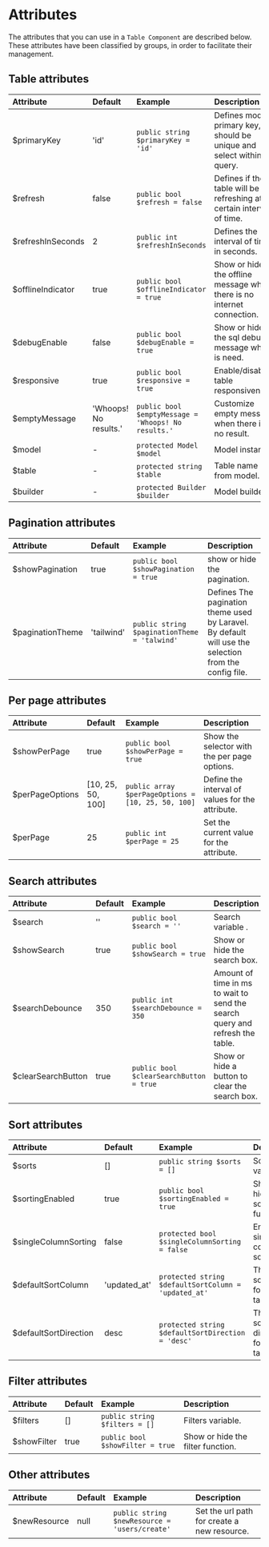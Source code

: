 # Attributes

The attributes that you can use in a `Table Component` are described below. These attributes have been classified by groups, in order to facilitate their management.

[comment]: <> (## Export attributes)

[comment]: <> (| Attribute | Default | Example | Description |)

[comment]: <> (| :---------- |:------------ |:------------| :-----------| )

[comment]: <> (| $export | [] | `protected array $export = ['pdf', 'csv', 'xls']`| Defines the file formats that are allowed to be downloaded. If you leave it in blank, the export option will be canceled. |)

[comment]: <> (| $exportAllowedFormats | csv, xls, xlsx, pdf | `protected array $exportAllowedFormats = ['csv', 'pdf']`| Defines the file formats supported when exporting. |)

[comment]: <> (| $exportFileName | data | `protected string $exportFileName = 'data'`| Defines the file name for the exported file. |)

## Table attributes

| Attribute | Default | Example | Description |
| :---------- |:------------ |:------------| :-----------| 
| $primaryKey | 'id' | `public string $primaryKey = 'id'`| Defines model primary key, it should be unique and select within query. |
| $refresh | false | `public bool $refresh = false`| Defines if the table will be refreshing at a certain interval of time. |
| $refreshInSeconds | 2 | `public int $refreshInSeconds`| Defines the interval of time, in seconds. |
| $offlineIndicator | true | `public bool $offlineIndicator = true`| Show or hide the offline message when there is no internet connection. |
| $debugEnable | false | `public bool $debugEnable = true`| Show or hide the sql debug message when is need. |
| $responsive | true | `public bool $responsive = true`| Enable/disable table responsiveness. |
| $emptyMessage | 'Whoops! No results.' | `public bool $emptyMessage = 'Whoops! No results.'`| Customize empty message when there is no result. |
| $model | - | `protected Model $model`| Model instance. |
| $table | - | `protected string $table`| Table name from model. |
| $builder | - | `protected Builder $builder`| Model builder. |

## Pagination attributes

| Attribute | Default | Example | Description |
| :---------- |:------------ |:------------| :-----------| 
| $showPagination | true | `public bool $showPagination = true`| show or hide the pagination. |
| $paginationTheme | 'tailwind' | `public string $paginationTheme = 'talwind'`| Defines The pagination theme used by Laravel. By default will use the selection from the config file. |

## Per page attributes

| Attribute | Default | Example | Description |
| :---------- |:------------ |:------------| :-----------| 
| $showPerPage | true | `public bool $showPerPage = true`| Show the selector with the per page options. |
| $perPageOptions | [10, 25, 50, 100] | `public array $perPageOptions = [10, 25, 50, 100]` | Define the interval of values for the attribute. |
| $perPage | 25 | `public int $perPage = 25`| Set the current value for the attribute. |

## Search attributes

| Attribute | Default | Example | Description |
| :---------- |:------------ |:------------| :-----------| 
| $search | '' | `public bool $search = ''`| Search variable . |
| $showSearch | true | `public bool $showSearch = true`| Show or hide the search box. |
| $searchDebounce | 350 | `public int $searchDebounce = 350` | Amount of time in ms to wait to send the search query and refresh the table. |
| $clearSearchButton | true | `public bool $clearSearchButton = true`| Show or hide a button to clear the search box. |

## Sort attributes

| Attribute | Default | Example | Description |
| :---------- |:------------ |:------------| :-----------| 
| $sorts | [] | `public string $sorts = []`| Sorts variable. |
| $sortingEnabled | true | `public bool $sortingEnabled = true`| Show or hide the sort function. |
| $singleColumnSorting | false | `protected bool $singleColumnSorting = false`| Enable single column sorting. |
| $defaultSortColumn | 'updated_at' | `protected string $defaultSortColumn = 'updated_at'`| The default sort field for the table. |
| $defaultSortDirection | desc | `protected string $defaultSortDirection = 'desc'`| The default sort direction for the table. |


## Filter attributes

| Attribute | Default | Example | Description |
| :---------- |:------------ |:------------| :-----------| 
| $filters | [] | `public string $filters = []`| Filters variable. |
| $showFilter | true | `public bool $showFilter = true`| Show or hide the filter function. |

## Other attributes

| Attribute | Default | Example | Description |
| :---------- |:------------ |:------------| :-----------| 
| $newResource | null | `public string $newResource = 'users/create'`| Set the url path for create a new resource. |
